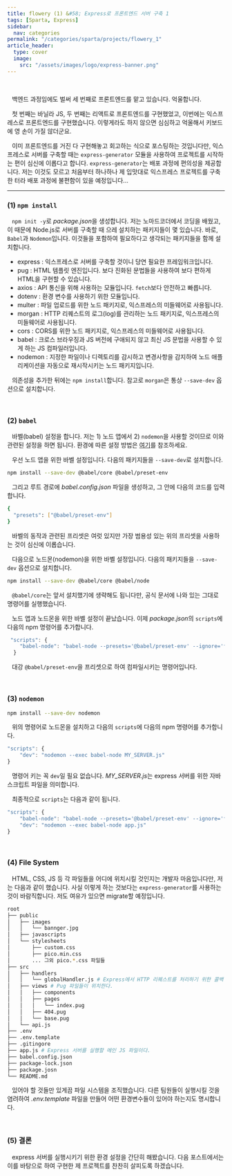 ```yaml
---
title: flowery (1) &#58; Express로 프론트엔드 서버 구축 1
tags: [Sparta, Express]
sidebar:
  nav: categories
permalink: "/categories/sparta/projects/flowery_1"
article_header:
  type: cover
  image:
    src: "/assets/images/logo/express-banner.png"
---
```


<!-- more -->

<br/>

&ensp; 백엔드 과정임에도 벌써 세 번째로 프론트엔드를 맡고 있습니다. 억울합니다.

&ensp; 첫 번째는 바닐라 JS, 두 번째는 리액트로 프론트엔드를 구현했었고, 이번에는 익스프레스로 프론트엔드를 구현했습니다. 이렇게라도 하지 않으면 심심하고 억울해서 키보드에 영 손이 가질 않더군요.

&ensp; 이미 프론트엔드를 거진 다 구현해놓고 회고하는 식으로 포스팅하는 것입니다만, 익스프레스로 서버를 구축할 때는 `express-generator` 모듈을 사용하여 프로젝트를 시작하는 편이 심신에 이롭다고 합니다. `express-generator`는 배포 과정에 편의성을 제공합니다. 저는 이것도 모르고 처음부터 하나하나 제 입맛대로 익스프레스 프로젝트를 구축한 터라 배포 과정에 불편함이 있을 예정입니다...

---

### (1) `npm install`

&ensp; `npm init -y`로 *package.json*을 생성합니다. 저는 노마드코더에서 코딩을 배웠고, 이 때문에 Node.js로 서버를 구축할 때 으레 설치하는 패키지들이 몇 있습니다. 바로, `Babel`과 `Nodemon`입니다. 이것들을 포함하여 필요하다고 생각되는 패키지들을 함께 설치합니다.

- express : 익스프레스로 서버를 구축할 것이니 당연 필요한 프레임워크입니다.
- pug : HTML 템플릿 엔진입니다. 보다 진화된 문법들을 사용하여 보다 편하게 HTML을 구현할 수 있습니다.
- axios : API 통신을 위해 사용하는 모듈입니다. `fetch`보다 안전하고 빠릅니다.
- dotenv : 환경 변수를 사용하기 위한 모듈입니다.
- multer : 파일 업로드를 위한 노드 패키지로, 익스프레스의 미들웨어로 사용됩니다.
- morgan : HTTP 리퀘스트의 로그(log)를 관리하는 노드 패키지로, 익스프레스의 미들웨어로 사용됩니다.
- cors : CORS를 위한 노드 패키지로, 익스프레스의 미들웨어로 사용됩니다.
- babel : 크로스 브라우징과 JS 버전에 구애되지 않고 최신 JS 문법을 사용할 수 있게 하는 JS 컴파일러입니다.
- nodemon : 지정한 파일이나 디렉토리를 감시하고 변경사항을 감지하여 노드 애플리케이션을 자동으로 재시작시키는 노드 패키지입니다.

&ensp; 의존성을 추가한 뒤에는 `npm install`합니다. 참고로 `morgan`은 통상 `--save-dev` 옵션으로 설치합니다.

<br/>

### (2) `babel`

&ensp; 바벨(babel) 설정을 합니다. 저는 1) 노드 앱에서 2) `nodemon`을 사용할 것이므로 이와 관련된 설정을 하면 됩니다. 환경에 따른 설정 방법은 [여기](https://babeljs.io/setup)를 참조하세요.

&ensp; 우선 노드 앱을 위한 바벨 설정입니다. 다음의 패키지들을 `--save-dev`로 설치합니다.

```zsh
npm install --save-dev @babel/core @babel/preset-env
```

&ensp; 그리고 루트 경로에 _babel.config.json_ 파일을 생성하고, 그 안에 다음의 코드를 입력합니다.

```zsh
{
  "presets": ["@babel/preset-env"]
}
```

&ensp; 바벨의 동작과 관련된 프리셋은 여럿 있지만 가장 범용성 있는 위의 프리셋을 사용하는 것이 심신에 이롭습니다.

&ensp; 다음으로 노드몬(nodemon)을 위한 바벨 설정입니다. 다음의 패키지들을 `--save-dev` 옵션으로 설치합니다.

```zsh
npm install --save-dev @babel/core @babel/node
```

&ensp; `@babel/core`는 앞서 설치했기에 생략해도 됩니다만, 공식 문서에 나와 있는 그대로 명령어를 실행했습니다.

&ensp; 노드 앱과 노드몬을 위한 바벨 설정이 끝났습니다. 이제 *package.json*의 `scripts`에 다음의 npm 명령어를 추가합니다.

```js
 "scripts": {
    "babel-node": "babel-node --presets='@babel/preset-env' --ignore='foo|bar|bas'",
  }
```

&ensp; 대강 `@babel/preset-env`을 프리셋으로 하여 컴파일시키는 명령어입니다.

<br/>

### (3) `nodemon`

```zsh
npm install --save-dev nodemon
```

&ensp; 위의 명령어로 노드몬을 설치하고 다음의 `scripts`에 다음의 npm 명령어를 추가합니다.

```js
"scripts": {
    "dev": "nodemon --exec babel-node MY_SERVER.js"
}
```

&ensp; 명령어 키는 꼭 `dev`일 필요 없습니다. *MY_SERVER.js*는 express 서버를 위한 자바스크립트 파일을 의미합니다.

&ensp; 최종적으로 `scripts`는 다음과 같이 됩니다.

```js
"scripts": {
    "babel-node": "babel-node --presets='@babel/preset-env' --ignore='foo|bar|bas'",
    "dev": "nodemon --exec babel-node app.js"
}
```

<br/>

### (4) File System

&ensp; HTML, CSS, JS 등 각 파일들을 어디에 위치시킬 것인지는 개발자 마음입니다만, 저는 다음과 같이 했습니다. 사실 이렇게 하는 것보다는 `express-generator`를 사용하는 것이 바람직합니다. 저도 여유가 있으면 migrate할 예정입니다.

```zsh
root
├── public
│   ├── images
│   │   └── bannger.jpg
│   ├── javascripts
│   └── stylesheets
│       ├── custom.css
│       ├── pico.min.css
│       ... 그외 pico.*.css 파일들
├── src
│   ├── handlers
│   │   └── globalHandler.js # Express에서 HTTP 리퀘스트를 처리하기 위한 콜백 함수들이 위치한다.
│   ├── views # Pug 파일들이 위치한다.
│   │   ├── components
│   │   ├── pages
│   │   │   └── index.pug
│   │   ├── 404.pug
│   │   └── base.pug
│   └── api.js
├── .env
├── .env.template
├── .gitingore
├── app.js # Express 서버를 실행할 메인 JS 파일이다.
├── babel.config.json
├── package-lock.json
├── package.josn
└── README.md
```

&ensp; 있어야 할 것들만 있게끔 파일 시스템을 조직했습니다. 다른 팀원들이 실행시킬 것을 염려하여 _.env.template_ 파일을 만들어 어떤 환경변수들이 있어야 하는지도 명시합니다.

<br/>

### (5) 결론

&ensp; express 서버를 실행시키기 위한 환경 설정을 간단히 해봤습니다. 다음 포스트에서는 이를 바탕으로 하여 구현한 제 프로젝트를 찬찬히 살피도록 하겠습니다.
